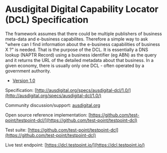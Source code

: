 # Ausdigital Digital Capability Locator (DCL) Specification

The framework assumes that there could be multiple publishers of business meta-data and e-business capabilites.  Therefore a simple way to ask "where can I find information about the e-business capabilities of business X ?" is needed.  That is the purpose of the DCL.  It is essentially a DNS lookup (NAPTR Record) using a business identifier (eg ABN) as the query and it returns the URL of the detailed metadata about that business.  In a given economy, there is usually only one DCL - often operated by a government authority.

 * [Version 1.0](/docs/1.0/index.md)

Specification: [http://ausdigital.org/specs/ausdigital-dcl/1.0/](http://ausdigital.org/specs/ausdigital-dcl/1.0/)

Community discussion/support: [ausdigital.org](http://ausdigital.org)

Open source reference implementation: [https://github.com/test-point/testpoint-dcl/](https://github.com/test-point/testpoint-dcl)

Test suite: [https://github.com/test-point/testpoint-dcl](https://github.com/test-point/testpoint-dcl)

Live test endpoint: [https://dcl.testpoint.io/](https://dcl.testpoint.io/)
